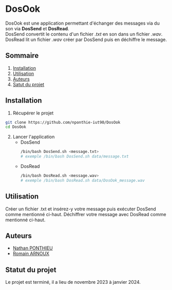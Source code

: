 # DosOok

DosOok est une application permettant d'échanger des messages via du son via **DosSend** et **DosRead**.  
DosSend convertit le contenu d'un fichier *.txt* en son dans un fichier *.wav*.  
DosRead lit un fichier *.wav* créer par DosSend puis en déchiffre le message.

## Sommaire

1. [Installation](#installation)
2. [Utilisation](#utilisation)
3. [Auteurs](#auteurs)
4. [Satut du projet](#statut-du-projet)

## Installation

1. Récupérer le projet
```bash
git clone https://github.com/nponthie-iut90/DosOok
cd DosOok
```

2. Lancer l'application
    - DosSend
      ```bash
      /bin/bash DosSend.sh <message.txt>
      # exemple /bin/bash DosSend.sh data/message.txt
      ```
    - DosRead
      ```bash
      /bin/bash DosRead.sh <message.wav>
      # exemple /bin/bash DosRead.sh data/DosOok_message.wav
      ```

## Utilisation

Créer un fichier .txt et insérez-y votre message puis exécuter DosSend comme mentionné ci-haut.
Déchiffrer votre message avec DosRead comme mentionné ci-haut.

## Auteurs

- [Nathan PONTHIEU](https://github.com/nponthie-iut90)
- [Romain ARNOUX](https://github.com/rarnoux4-iut90)

## Statut du projet

Le projet est terminé, il a lieu de novembre 2023 à janvier 2024.
